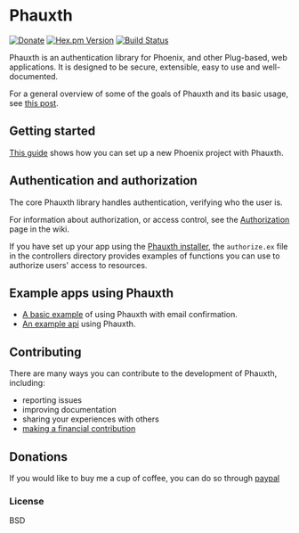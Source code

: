 # Phauxth

[![Donate](https://img.shields.io/badge/Donate-PayPal-green.svg)](https://www.paypal.me/alovedalongthe)
[![Hex.pm Version](http://img.shields.io/hexpm/v/phauxth.svg)](https://hex.pm/packages/phauxth)
[![Build Status](https://travis-ci.org/riverrun/phauxth.svg?branch=master)](https://travis-ci.org/riverrun/phauxth)

Phauxth is an authentication library for Phoenix, and other Plug-based,
web applications. It is designed to be secure, extensible, easy to use
and well-documented.

For a general overview of some of the goals of Phauxth and its basic usage,
see [this post](https://riverrun.github.io/projects/phauxth/2017/09/25/phauxth.html).

## Getting started

[This guide](https://github.com/riverrun/phauxth/wiki/Getting-started)
shows how you can set up a new Phoenix project with Phauxth.

## Authentication and authorization

The core Phauxth library handles authentication, verifying who the
user is.

For information about authorization, or access control, see the
[Authorization](https://github.com/riverrun/phauxth/wiki/Authorization) page
in the wiki.

If you have set up your app using the [Phauxth installer](https://github.com/riverrun/phauxth_installer),
the `authorize.ex` file in the controllers directory provides examples
of functions you can use to authorize users' access to resources.

## Example apps using Phauxth

* [A basic example](https://github.com/riverrun/phauxth-example) of using
Phauxth with email confirmation.
* [An example api](https://github.com/riverrun/phoenix-todoapp) using Phauxth.

## Contributing

There are many ways you can contribute to the development of Phauxth, including:

* reporting issues
* improving documentation
* sharing your experiences with others
* [making a financial contribution](#donations)

## Donations

If you would like to buy me a cup of coffee, you can
do so through [paypal](https://www.paypal.me/alovedalongthe)

### License

BSD
